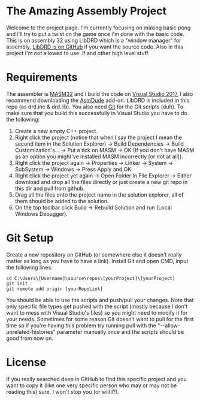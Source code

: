 # The Amazing Assembly Project
Welcome to the project page.
I'm currently focusing on making basic pong and i'll try to put a twist on the game once i'm done with the basic code.
This is on assembly 32 using LibDRD which is a "window manager" for assembly, [LibDRD is on GitHub](https://github.com/shooshx/libDRD) if you want the source code.
Also in this project I'm not allowed to use .if and other high level stuff.

# Requirements
The assembler is [MASM32](http://www.masm32.com/download.htm) and I build the code on [Visual Studio 2017](https://www.visualstudio.com/), I also recommend downloading the [AsmDude](https://marketplace.visualstudio.com/items?itemName=Henk-JanLebbink.AsmDude) add-on.
LibDRD is included in this repo (as drd.inc & drd.lib).
You also need [Git](https://git-scm.com/) for the Git scripts (duh).
To make sure that you build this successfully in Visual Studio you have to do the following:
1. Create a new empty C++ project.
2. Right click the project (notice that when I say the project I mean the second item in the Solution Explorer) -> Build Dependencies -> Build Customization's... -> Put a tick on MASM -> OK (If you don't have MASM as an option you might've installed MASM incorrectly [or not at all]).
3. Right click the project again -> Properties -> Linker -> System -> SubSystem -> Windows -> Press Apply and OK.
4. Right click the project yet again -> Open Folder In File Explorer -> Either download and drop all the files directly or just create a new git repo in this dir and pull from github.
5. Drag all the files onto the project name in the solution explorer, all of them should be added to the solution.
6. On the top toolbar click Build -> Rebuild Solution and run (Local Windows Debugger).

# Git Setup
Create a new repository on GitHub (or somewhere else it doesn't really matter as long as you have to have a link). Install Git and open CMD, input the following lines:
```git
cd C:\Users\[Username]\source\repos\[yourProject]\[yourProject]
git init
git remote add origin [yourRepoLink]
```
You should be able to use the scripts and push/pull your changes. Note that only specific file types get pushed with the script (mostly because I don't want to mess with Visual Studio's files) so you might need to modify it for your needs. Sometimes for some reason Git doesn't want to pull for the first time so if you're having this problem try running pull with the "--allow-unrelated-histories" parameter manually once and the scripts should be good from now on.

# License
If you really searched deep in GitHub to find this specific project and you want to copy it (like one very specific person who may or may not be reading this) sure, I won't stop you (or will I?).
